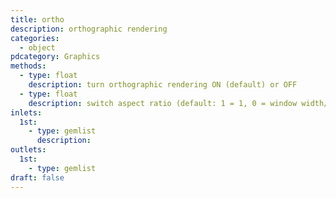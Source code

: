 ```yaml
---
title: ortho
description: orthographic rendering
categories:
  - object
pdcategory: Graphics
methods:
  - type: float
    description: turn orthographic rendering ON (default) or OFF
  - type: float
    description: switch aspect ratio (default: 1 = 1, 0 = window width/height)
inlets:
  1st:
    - type: gemlist
      description:
outlets:
  1st:
    - type: gemlist
draft: false
---
```


